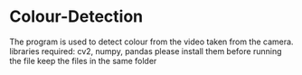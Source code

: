 # Colour-Detection
The program is used to detect colour from the video taken from the camera.
libraries required: cv2, numpy, pandas please install them before running the file
keep the files in the same folder
